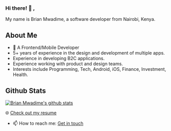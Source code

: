 ### Hi there! 👋 , 
My name is Brian Mwadime, a software developer from Nairobi, Kenya.

## About Me
- 🚀 A Frontend/Mobile Developer 
- 5+ years of experience in the design and development of multiple apps.
- Experience in developing B2C applications.
- Experience working with product and design teams.
- Interests include Programming, Tech, Android, iOS, Finance, Investment, Health.

## Github Stats

[![Brian Mwadime's github stats](https://github-readme-stats.vercel.app/api?username=brianmwadime&show_icons=true&line_height=21&show_icons=true)](https://github.com/brianmwadime)

🌐 [Check out my resume](https://www.linkedin.com/in/bmwak/)

- 📫 How to reach me: [Get in touch](mailto:brian.mwadime@gmail.com)
